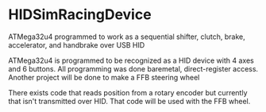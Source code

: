 # HIDSimRacingDevice
ATMega32u4 programmed to work as a sequential shifter, clutch, brake, accelerator, and handbrake over USB HID

ATMega32u4 is programmed to be recognized as a HID device with 4 axes and 6 buttons. All programming was done baremetal, direct-register access. 
Another project will be done to make a FFB steering wheel

There exists code that reads position from a rotary encoder but currently that isn't transmitted over HID. That code will be used with the FFB wheel.
